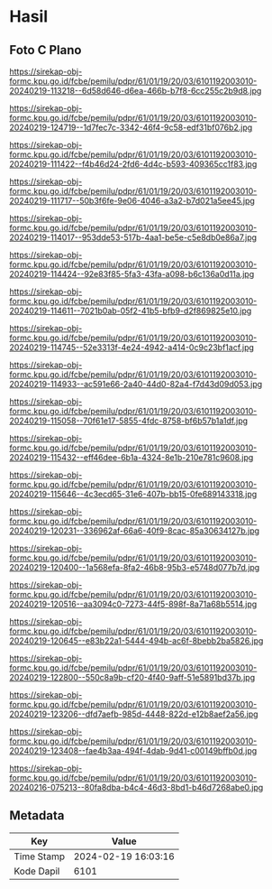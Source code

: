 # Hasil

## Foto C Plano

https://sirekap-obj-formc.kpu.go.id/fcbe/pemilu/pdpr/61/01/19/20/03/6101192003010-20240219-113218--6d58d646-d6ea-466b-b7f8-6cc255c2b9d8.jpg

https://sirekap-obj-formc.kpu.go.id/fcbe/pemilu/pdpr/61/01/19/20/03/6101192003010-20240219-124719--1d7fec7c-3342-46f4-9c58-edf31bf076b2.jpg

https://sirekap-obj-formc.kpu.go.id/fcbe/pemilu/pdpr/61/01/19/20/03/6101192003010-20240219-111422--f4b46d24-2fd6-4d4c-b593-409365cc1f83.jpg

https://sirekap-obj-formc.kpu.go.id/fcbe/pemilu/pdpr/61/01/19/20/03/6101192003010-20240219-111717--50b3f6fe-9e06-4046-a3a2-b7d021a5ee45.jpg

https://sirekap-obj-formc.kpu.go.id/fcbe/pemilu/pdpr/61/01/19/20/03/6101192003010-20240219-114017--953dde53-517b-4aa1-be5e-c5e8db0e86a7.jpg

https://sirekap-obj-formc.kpu.go.id/fcbe/pemilu/pdpr/61/01/19/20/03/6101192003010-20240219-114424--92e83f85-5fa3-43fa-a098-b6c136a0d11a.jpg

https://sirekap-obj-formc.kpu.go.id/fcbe/pemilu/pdpr/61/01/19/20/03/6101192003010-20240219-114611--7021b0ab-05f2-41b5-bfb9-d2f869825e10.jpg

https://sirekap-obj-formc.kpu.go.id/fcbe/pemilu/pdpr/61/01/19/20/03/6101192003010-20240219-114745--52e3313f-4e24-4942-a414-0c9c23bf1acf.jpg

https://sirekap-obj-formc.kpu.go.id/fcbe/pemilu/pdpr/61/01/19/20/03/6101192003010-20240219-114933--ac591e66-2a40-44d0-82a4-f7d43d09d053.jpg

https://sirekap-obj-formc.kpu.go.id/fcbe/pemilu/pdpr/61/01/19/20/03/6101192003010-20240219-115058--70f61e17-5855-4fdc-8758-bf6b57b1a1df.jpg

https://sirekap-obj-formc.kpu.go.id/fcbe/pemilu/pdpr/61/01/19/20/03/6101192003010-20240219-115432--eff46dee-6b1a-4324-8e1b-210e781c9608.jpg

https://sirekap-obj-formc.kpu.go.id/fcbe/pemilu/pdpr/61/01/19/20/03/6101192003010-20240219-115646--4c3ecd65-31e6-407b-bb15-0fe689143318.jpg

https://sirekap-obj-formc.kpu.go.id/fcbe/pemilu/pdpr/61/01/19/20/03/6101192003010-20240219-120231--336962af-66a6-40f9-8cac-85a30634127b.jpg

https://sirekap-obj-formc.kpu.go.id/fcbe/pemilu/pdpr/61/01/19/20/03/6101192003010-20240219-120400--1a568efa-8fa2-46b8-95b3-e5748d077b7d.jpg

https://sirekap-obj-formc.kpu.go.id/fcbe/pemilu/pdpr/61/01/19/20/03/6101192003010-20240219-120516--aa3094c0-7273-44f5-898f-8a71a68b5514.jpg

https://sirekap-obj-formc.kpu.go.id/fcbe/pemilu/pdpr/61/01/19/20/03/6101192003010-20240219-120645--e83b22a1-5444-494b-ac6f-8bebb2ba5826.jpg

https://sirekap-obj-formc.kpu.go.id/fcbe/pemilu/pdpr/61/01/19/20/03/6101192003010-20240219-122800--550c8a9b-cf20-4f40-9aff-51e5891bd37b.jpg

https://sirekap-obj-formc.kpu.go.id/fcbe/pemilu/pdpr/61/01/19/20/03/6101192003010-20240219-123206--dfd7aefb-985d-4448-822d-e12b8aef2a56.jpg

https://sirekap-obj-formc.kpu.go.id/fcbe/pemilu/pdpr/61/01/19/20/03/6101192003010-20240219-123408--fae4b3aa-494f-4dab-9d41-c00149bffb0d.jpg

https://sirekap-obj-formc.kpu.go.id/fcbe/pemilu/pdpr/61/01/19/20/03/6101192003010-20240216-075213--80fa8dba-b4c4-46d3-8bd1-b46d7268abe0.jpg


## Metadata

| Key        | Value               |
| ---------- | ------------------- |
| Time Stamp | 2024-02-19 16:03:16 |
| Kode Dapil | 6101                |



